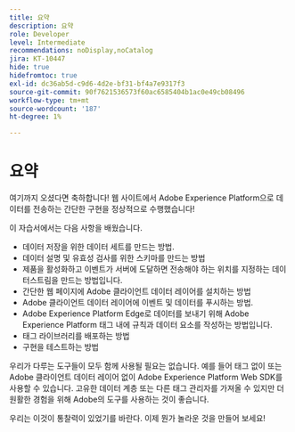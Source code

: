 ```yaml
---
title: 요약
description: 요약
role: Developer
level: Intermediate
recommendations: noDisplay,noCatalog
jira: KT-10447
hide: true
hidefromtoc: true
exl-id: dc36ab5d-c9d6-4d2e-bf31-bf4a7e9317f3
source-git-commit: 90f7621536573f60ac6585404b1ac0e49cb08496
workflow-type: tm+mt
source-wordcount: '187'
ht-degree: 1%

---
```


# 요약

여기까지 오셨다면 축하합니다! 웹 사이트에서 Adobe Experience Platform으로 데이터를 전송하는 간단한 구현을 정상적으로 수행했습니다!

이 자습서에서는 다음 사항을 배웠습니다.

* 데이터 저장을 위한 데이터 세트를 만드는 방법.
* 데이터 설명 및 유효성 검사를 위한 스키마를 만드는 방법
* 제품을 활성화하고 이벤트가 서버에 도달하면 전송해야 하는 위치를 지정하는 데이터스트림을 만드는 방법입니다.
* 간단한 웹 페이지에 Adobe 클라이언트 데이터 레이어를 설치하는 방법
* Adobe 클라이언트 데이터 레이어에 이벤트 및 데이터를 푸시하는 방법.
* Adobe Experience Platform Edge로 데이터를 보내기 위해 Adobe Experience Platform 태그 내에 규칙과 데이터 요소를 작성하는 방법입니다.
* 태그 라이브러리를 배포하는 방법
* 구현을 테스트하는 방법

우리가 다루는 도구들이 모두 함께 사용될 필요는 없습니다. 예를 들어 태그 없이 또는 Adobe 클라이언트 데이터 레이어 없이 Adobe Experience Platform Web SDK를 사용할 수 있습니다. 고유한 데이터 계층 또는 다른 태그 관리자를 가져올 수 있지만 더 원활한 경험을 위해 Adobe의 도구를 사용하는 것이 좋습니다.

우리는 이것이 통찰력이 있었기를 바란다. 이제 뭔가 놀라운 것을 만들어 보세요!
